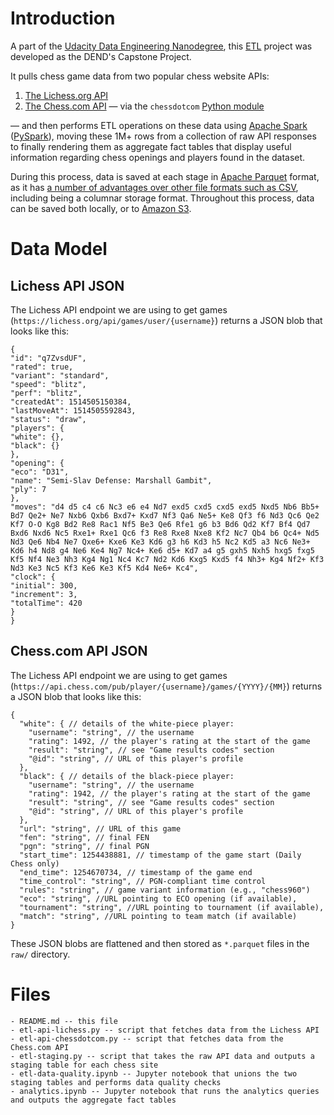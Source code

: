 # Introduction

A part of the [Udacity Data Engineering Nanodegree](https://www.udacity.com/course/data-engineer-nanodegree--nd027), this [ETL](https://en.wikipedia.org/wiki/Extract,_transform,_load) project was developed as the DEND's Capstone Project.

It pulls chess game data from two popular chess website APIs:

1) [The Lichess.org API](https://lichess.org/api)
2) [The Chess.com API](https://www.chess.com/news/view/published-data-api) — via the `chessdotcom` [Python module](https://pypi.org/project/chess.com/)

— and then performs ETL operations on these data using [Apache Spark](https://spark.apache.org/) ([PySpark](https://spark.apache.org/docs/latest/api/python/index.html)), moving these 1M+ rows from a collection of raw API responses to finally rendering them as aggregate fact tables that display useful information regarding chess openings and players found in the dataset.

During this process, data is saved at each stage in [Apache Parquet](https://parquet.apache.org/) format, as it has [a number of advantages over other file formats such as CSV](https://blog.openbridge.com/how-to-be-a-hero-with-powerful-parquet-google-and-amazon-f2ae0f35ee04), including being a columnar storage format. Throughout this process, data can be saved both locally, or to [Amazon S3](https://aws.amazon.com/s3/).

# Data Model

## Lichess API JSON 
The Lichess API endpoint we are using to get games (`https://lichess.org/api/games/user/{username}`) returns a JSON blob that looks like this:

```
{
"id": "q7ZvsdUF",
"rated": true,
"variant": "standard",
"speed": "blitz",
"perf": "blitz",
"createdAt": 1514505150384,
"lastMoveAt": 1514505592843,
"status": "draw",
"players": {
"white": {},
"black": {}
},
"opening": {
"eco": "D31",
"name": "Semi-Slav Defense: Marshall Gambit",
"ply": 7
},
"moves": "d4 d5 c4 c6 Nc3 e6 e4 Nd7 exd5 cxd5 cxd5 exd5 Nxd5 Nb6 Bb5+ Bd7 Qe2+ Ne7 Nxb6 Qxb6 Bxd7+ Kxd7 Nf3 Qa6 Ne5+ Ke8 Qf3 f6 Nd3 Qc6 Qe2 Kf7 O-O Kg8 Bd2 Re8 Rac1 Nf5 Be3 Qe6 Rfe1 g6 b3 Bd6 Qd2 Kf7 Bf4 Qd7 Bxd6 Nxd6 Nc5 Rxe1+ Rxe1 Qc6 f3 Re8 Rxe8 Nxe8 Kf2 Nc7 Qb4 b6 Qc4+ Nd5 Nd3 Qe6 Nb4 Ne7 Qxe6+ Kxe6 Ke3 Kd6 g3 h6 Kd3 h5 Nc2 Kd5 a3 Nc6 Ne3+ Kd6 h4 Nd8 g4 Ne6 Ke4 Ng7 Nc4+ Ke6 d5+ Kd7 a4 g5 gxh5 Nxh5 hxg5 fxg5 Kf5 Nf4 Ne3 Nh3 Kg4 Ng1 Nc4 Kc7 Nd2 Kd6 Kxg5 Kxd5 f4 Nh3+ Kg4 Nf2+ Kf3 Nd3 Ke3 Nc5 Kf3 Ke6 Ke3 Kf5 Kd4 Ne6+ Kc4",
"clock": {
"initial": 300,
"increment": 3,
"totalTime": 420
}
}
```

## Chess.com API JSON 

The Lichess API endpoint we are using to get games (`https://api.chess.com/pub/player/{username}/games/{YYYY}/{MM}`) returns a JSON blob that looks like this:

```
{
  "white": { // details of the white-piece player:
    "username": "string", // the username
    "rating": 1492, // the player's rating at the start of the game
    "result": "string", // see "Game results codes" section
    "@id": "string", // URL of this player's profile
  },
  "black": { // details of the black-piece player:
    "username": "string", // the username
    "rating": 1942, // the player's rating at the start of the game
    "result": "string", // see "Game results codes" section
    "@id": "string", // URL of this player's profile
  },
  "url": "string", // URL of this game
  "fen": "string", // final FEN
  "pgn": "string", // final PGN
  "start_time": 1254438881, // timestamp of the game start (Daily Chess only)
  "end_time": 1254670734, // timestamp of the game end
  "time_control": "string", // PGN-compliant time control
  "rules": "string", // game variant information (e.g., "chess960")
  "eco": "string", //URL pointing to ECO opening (if available),
  "tournament": "string", //URL pointing to tournament (if available),  
  "match": "string", //URL pointing to team match (if available)  
}
```

These JSON blobs are flattened and then stored as `*.parquet` files in the `raw/` directory.


# Files
```
- README.md -- this file
- etl-api-lichess.py -- script that fetches data from the Lichess API
- etl-api-chessdotcom.py -- script that fetches data from the Chess.com API
- etl-staging.py -- script that takes the raw API data and outputs a staging table for each chess site
- etl-data-quality.ipynb -- Jupyter notebook that unions the two staging tables and performs data quality checks
- analytics.ipynb -- Jupyter notebook that runs the analytics queries and outputs the aggregate fact tables
```